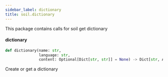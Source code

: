 ```yaml
---
sidebar_label: dictionary
title: soil.dictionary
---
```


This package contains calls for soil get dictionary

#### dictionary

```python
def dictionary(name: str,
               language: str,
               content: Optional[Dict[str, str]] = None) -> Dict[str, Any]
```

Create or get a dictionary

